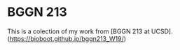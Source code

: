 # BGGN 213

This is a colection of my work from [BGGN 213 at UCSD]. (https://bioboot.github.io/bggn213_W19/)
